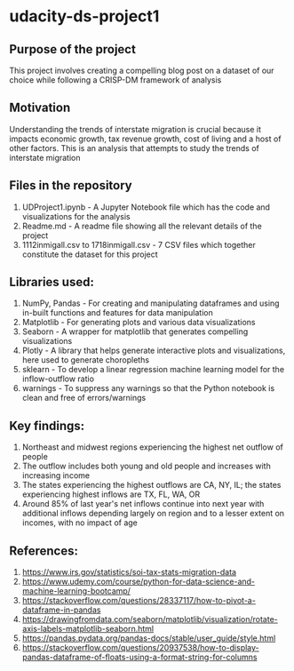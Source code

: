 # udacity-ds-project1
## Purpose of the project
This project involves creating a compelling blog post on a dataset of our choice while following a CRISP-DM framework of analysis

## Motivation
Understanding the trends of interstate migration is crucial because it impacts economic growth, tax revenue growth, cost of living and a host of other factors. This is an analysis that attempts to study the trends of interstate migration

## Files in the repository
1. UDProject1.ipynb - A Jupyter Notebook file which has the code and visualizations for the analysis
2. Readme.md - A readme file showing all the relevant details of the project
3. 1112inmigall.csv to 1718inmigall.csv - 7 CSV files which together constitute the dataset for this project

## Libraries used:
1. NumPy, Pandas - For creating and manipulating dataframes and using in-built functions and features for data manipulation
2. Matplotlib - For generating plots and various data visualizations
3. Seaborn - A wrapper for matplotlib that generates compelling visualizations
4. Plotly - A library that helps generate interactive plots and visualizations, here used to generate choropleths
5. sklearn - To develop a linear regression machine learning model for the inflow-outflow ratio
6. warnings - To suppress any warnings so that the Python notebook is clean and free of errors/warnings

## Key findings:
1. Northeast and midwest regions experiencing the highest net outflow of people
2. The outflow includes both young and old people and increases with increasing income
3. The states experiencing the highest outflows are CA, NY, IL; the states experiencing highest inflows are TX, FL, WA, OR
4. Around 85% of last year's net inflows continue into next year with additional inflows depending largely on region and to a lesser extent on incomes, with no impact of age

## References:
1. https://www.irs.gov/statistics/soi-tax-stats-migration-data
2. https://www.udemy.com/course/python-for-data-science-and-machine-learning-bootcamp/
3. https://stackoverflow.com/questions/28337117/how-to-pivot-a-dataframe-in-pandas
4. https://drawingfromdata.com/seaborn/matplotlib/visualization/rotate-axis-labels-matplotlib-seaborn.html
5. https://pandas.pydata.org/pandas-docs/stable/user_guide/style.html
6. https://stackoverflow.com/questions/20937538/how-to-display-pandas-dataframe-of-floats-using-a-format-string-for-columns
